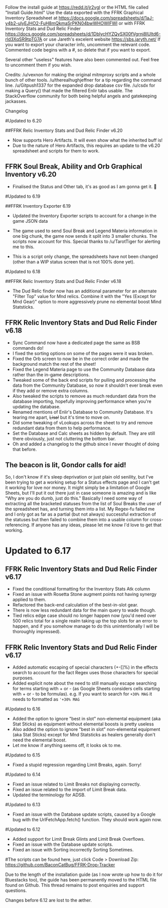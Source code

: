 Follow the install guide at https://redd.it/jr2vgl or the HTML file called "Install Guide.html"
Use the data exported with the FFRK Graphical Inventory Spreadsheet at https://docs.google.com/spreadsheets/d/1aJ-y4b2-ulyEJHO2-FuH8mQkmaSrPKN04bwWHOWIFWI
or with FFRK Inventory Stats and Dud Relic Finder https://docs.google.com/spreadsheets/d/1DblycHYZQySX00fVgrnj8IUltd6-rld3XqSR9tpTG7A
or use Jareth's excelent website https://sbs.jaryth.net/
If you want to export your character info, uncomment the relevant code. Commented code begins with a #, so delete that if you want to export.

Several other "useless" features have also been commented out. Feel free to uncomment them if you wish. 

Credits:
/u/vexnon for making the original mitmproxy scripts and a whole bunch of other tools.
/u/therealhughjeffner for a tip regarding the command line.
/u/Gitpush1337 for the expanded drop database csv file.
/u/csdx for making a Query() that made the filtered Enlir tabs usable.
The StackOverflow community for both being helpful angels and gatekeeping jackasses.

Changelog

#Updated to 6.20

##FFRK Relic Inventory Stats and Dud Relic Finder v6.20

* Now supports Hero Artifacts. It will even show what the inherited buff is!
* Due to the nature of Hero Artifacts, this requires an update to the v6.20 spreadsheet and scripts for them to work.

## FFRK Soul Break, Ability and Orb Graphical Inventory v6.20

* Finalised the Status and Other tab, it's as good as I am gonna get it. :shrug:

#Updated to 6.19

##FFRK Inventory Exporter 6.19

* Updated the Inventory Exporter scripts to account for a change in the game JSON data

* The game used to send Soul Break and Legend Materia information in one big chunk, the game now sends it split into 3 smaller chunks. The scripts now account for this. Special thanks to /u/TarotTiger for alerting me to this.

* This is a script only change, the spreadsheets have not been changed (other than a WIP status screen that is not 100% done yet).

#Updated to 6.18

##FFRK Relic Inventory Stats and Dud Relic Finder v6.18

* The Dud Relic finder now has an additional parameter for an alternate "Filter Top" value for Mnd relics. Combine it with the "Yes (Except for Mnd Gear)" option to more aggressively prune no elemental boost Mind Statsticks.

## FFRK Relic Inventory Stats and Dud Relic Finder v6.18

* Sync Command now have a dedicated page the same as BSB commands do!
* I fixed the sorting options on some of the pages were it was broken.
* Fixed the Orb screen to now be in the correct order and made the background match the rest of the sheet!
* Fixed the Legend Materia page to use the Community Database data rather than the in-game descriptions.
* Tweaked some of the back end scripts for pulling and processing the data from the Community Database, so now it shouldn't ever break even if they add or remove extra columns.  
* Also tweaked the scripts to remove as much redundant data from the database importing, hopefully improving performance when you're updating the database.
* Renamed mentions of Enlir's Database to Community Database. It's tearing me apart, ~~Lisa!~~ but it's time to move on.
* Did some tweaking of vLookups across the sheet to try and remove redundant data from them to help performance.
* Set the Database and Calc sheets as hidden by default. They are still there obviously, just not cluttering the bottom bar.
* Oh and added a changelog to the github since I never thought of doing that before.

## The beacon is lit, Gondor calls for aid!

So, I don't know if it's sleep deprivation or just plain old senility, but I've been trying to get a working setup for a Status effects page and I can't get it working for love nor money. It might simply be a limitation of Google Sheets, but I'll put it out there just in case someone is amazing and is like "Why are you do dumb, just do this." Basically I need some way of extracting all the bracketed statuses from the list of Soul Breaks the user of the spreadsheet has, and turning them into a list. My Regex-fu failed me and I only got as far as a partial (but not always) successful extraction of the statuses but then failed to combine them into a usable column for cross-referencing. If anyone has any ideas, please let me know I'd love to get that working.


# Updated to 6.17
## FFRK Relic Inventory Stats and Dud Relic Finder v6.17								
* Fixed the conditional formatting for the Inventory Stats Atk column
* Fixed an issue with Rosetta Stone augment points not having synergy applied to them.
* Refactored the back-end calculation of the best-in-slot gear. 
 * There is now less redundant data for the main query to wade though.
 * Tied relics edge case should no longer happen now (you'd need over 500 relics total for a single realm taking up the top slots for an error to happen, and if you somehow manage to do this unintentionally I will be thoroughly impressed).

## FFRK Relic Inventory Stats and Dud Relic Finder v6.17	
* Added automatic escaping of special characters (+-[]%) in the effects search to account for the fact Regex uses those characters for special purposes.
* Added explicit note about the need to still manually escape searching for terms starting with + or - (as Google Sheets considers cells starting with + or - to be formulas). e.g. If you want to search for `+30% MAG` it needs to formatted as `'+30% MAG`

#Updated to 6.16
* Added the option to ignore "best in slot" non-elemental equipment (aka Stat Sticks) as equipment without elemental boosts is pretty useless
* Also added the option to ignore "best in slot" non-elemental equipment (aka Stat Sticks) except for Mnd Statsticks as healers generally don't need the elemental boost.
* Let me know if anything seems off, it looks ok to me.

#Updated to 6.15
* Fixed a stupid regression regarding Limit Breaks, again. Sorry!

#Updated to 6.14
* Fixed an issue related to Limit Breaks not displaying correctly.
* Fixed an issue related to the import of Limit Break data.
* Updated the terminology for ADSB.

#Updated to 6.13
* Fixed an issue with the Database update scripts, caused by a Google bug with the UrlFetchApp.fetch() function. They should work again now.

#Updated to 6.12

* Added support for Limit Break Glints and Limit Break Overflows.
* Fixed an issue with the Database update scripts.
* Fixed an issue with Sorting incorrectly Sorting Sometimes.

#The scripts can be found here, just click Code > Download Zip: https://github.com/BaconCatBug/FFRK-Drop-Tracker

Due to the length of the installation guide (as I now wrote up how to do it for Bluestacks too), the guide has been permanently moved to the HTML file found on Github. This thread remains to post enquiries and support questions.

Changes before 6.12 are lost to the æther.
